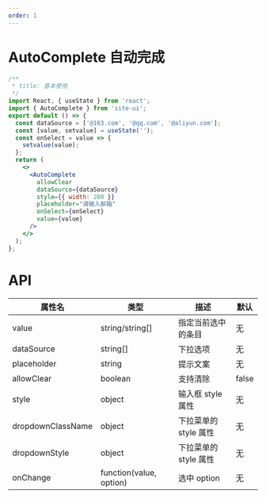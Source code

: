 ```yaml
---
order: 1
---
```


# AutoComplete 自动完成

```jsx
/**
 * title: 基本使用
 */
import React, { useState } from 'react';
import { AutoComplete } from 'site-ui';
export default () => {
  const dataSource = ['@163.com', '@qq.com', '@aliyun.com'];
  const [value, setvalue] = useState('');
  const onSelect = value => {
    setvalue(value);
  };
  return (
    <>
      <AutoComplete
        allowClear
        dataSource={dataSource}
        style={{ width: 200 }}
        placeholder="请输入邮箱"
        onSelect={onSelect}
        value={value}
      />
    </>
  );
};
```

# API

| **属性名**        | **类型**                | **描述**              | **默认** |
| ----------------- | ----------------------- | --------------------- | -------- |
| value             | string/string[]         | 指定当前选中的条目    | 无       |
| dataSource        | string[]                | 下拉选项              | 无       |
| placeholder       | string                  | 提示文案              | 无       |
| allowClear        | boolean                 | 支持清除              | false    |
| style             | object                  | 输入框 style 属性     | 无       |
| dropdownClassName | object                  | 下拉菜单的 style 属性 | 无       |
| dropdownStyle     | object                  | 下拉菜单的 style 属性 | 无       |
| onChange          | function(value, option) | 选中 option           | 无       |
